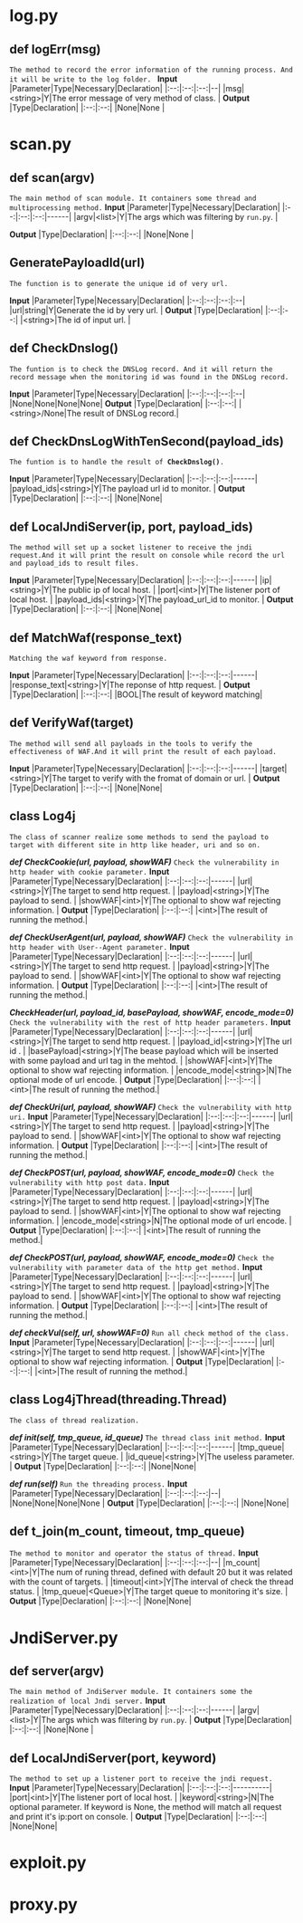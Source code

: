 # log.py
## def logErr(msg)
`The method to record the error information of the running process. And it will be write to the log folder. `
**Input**
|Parameter|Type|Necessary|Declaration|
|:--:|:--:|:--:|--|
|msg|\<string\>|Y|The error message of very method of class. |
**Output**
|Type|Declaration|
|:--:|:--:|
|None|None |

# scan.py
##  def scan(argv)
`The main method of scan module. It containers some thread and multiprocessing method.`
**Input**
|Parameter|Type|Necessary|Declaration|
|:--:|:--:|:--:|------|
|argv|\<list\>|Y|The args which was filtering by `run.py`. |

**Output**
|Type|Declaration|
|:--:|:--:|
|None|None |

## GeneratePayloadId(url)
`The function is to generate the unique id of very url.`

**Input**
|Parameter|Type|Necessary|Declaration|
|:--:|:--:|:--:|:--|
|url|string|Y|Generate the id by very url. |
**Output**
|Type|Declaration|
|:--:|:--:|
|\<string\>|The id of input url. |

##  def CheckDnslog()
`The funtion is to check the DNSLog record. And it will return the record message when the monitoring id was found in the DNSLog record.`

**Input**
|Parameter|Type|Necessary|Declaration|
|:--:|:--:|:--:|:--|
|None|None|None|None|
**Output**
|Type|Declaration|
|:--:|:--:|
|\<string\>/None|The result of DNSLog record.|

##  def CheckDnsLogWithTenSecond(payload_ids)
`The funtion is to handle the result of `**`CheckDnslog()`**`.`

**Input**
|Parameter|Type|Necessary|Declaration|
|:--:|:--:|:--:|------|
|payload_ids|\<string\>|Y|The payload url id to monitor. |
**Output**
|Type|Declaration|
|:--:|:--:|
|None|None|

##  def LocalJndiServer(ip, port, payload_ids)
`The method will set up a socket listener to receive the jndi request.And it will print the result on console while record the url and payload_ids to result files.`

**Input**
|Parameter|Type|Necessary|Declaration|
|:--:|:--:|:--:|------|
|ip|\<string\>|Y|The public ip of local host. |
|port|\<int\>|Y|The listener port of local host. |
|payload_ids|\<string\>|Y|The payload_url_id to monitor. |
**Output**
|Type|Declaration|
|:--:|:--:|
|None|None|

##  def MatchWaf(response_text)
`Matching the waf keyword from response.`

**Input**
|Parameter|Type|Necessary|Declaration|
|:--:|:--:|:--:|------|
|response_text|\<string\>|Y|The reponse of http request. |
**Output**
|Type|Declaration|
|:--:|:--:|
|BOOL|The result of keyword matching|

##  def VerifyWaf(target)
`The method will send all payloads in the tools to verify the effectiveness of WAF.And it will print the result of each payload.`

**Input**
|Parameter|Type|Necessary|Declaration|
|:--:|:--:|:--:|------|
|target|\<string\>|Y|The target to verify with the fromat of domain or url. |
**Output**
|Type|Declaration|
|:--:|:--:|
|None|None|

##  class Log4j
`The class of scanner realize some methods to send the payload to target with different site in http like header, uri and so on.`

***def CheckCookie(url, payload, showWAF)***
`Check the vulnerability in http header with cookie parameter.`
**Input**
|Parameter|Type|Necessary|Declaration|
|:--:|:--:|:--:|------|
|url|\<string\>|Y|The target to send http request. |
|payload|\<string\>|Y|The payload to send. |
|showWAF|\<int\>|Y|The optional to show waf rejecting information. |
**Output**
|Type|Declaration|
|:--:|:--:|
|\<int\>|The result of running the method.|

***def CheckUserAgent(url, payload, showWAF)***
`Check the vulnerability in http header with User--Agent parameter.`
**Input**
|Parameter|Type|Necessary|Declaration|
|:--:|:--:|:--:|------|
|url|\<string\>|Y|The target to send http request. |
|payload|\<string\>|Y|The payload to send. |
|showWAF|\<int\>|Y|The optional to show waf rejecting information. |
**Output**
|Type|Declaration|
|:--:|:--:|
|\<int\>|The result of running the method.|

***CheckHeader(url, payload_id, basePayload, showWAF, encode_mode=0)***
`Check the vulnerability with the rest of http header parameters.`
**Input**
|Parameter|Type|Necessary|Declaration|
|:--:|:--:|:--:|------|
|url|\<string\>|Y|The target to send http request. |
|payload_id|\<string\>|Y|The url id . |
|basePayload|\<string\>|Y|The bease payload which will be inserted with some payload and url tag in the mehtod. |
|showWAF|\<int\>|Y|The optional to show waf rejecting information. |
|encode_mode|\<string\>|N|The optional mode of url encode. |
**Output**
|Type|Declaration|
|:--:|:--:|
|\<int\>|The result of running the method.|

***def CheckUri(url, payload, showWAF)***
`Check the vulnerability with http uri.`
**Input**
|Parameter|Type|Necessary|Declaration|
|:--:|:--:|:--:|------|
|url|\<string\>|Y|The target to send http request. |
|payload|\<string\>|Y|The payload to send. |
|showWAF|\<int\>|Y|The optional to show waf rejecting information. |
**Output**
|Type|Declaration|
|:--:|:--:|
|\<int\>|The result of running the method.|

***def CheckPOST(url, payload, showWAF, encode_mode=0)***
`Check the vulnerability with http post data.`
**Input**
|Parameter|Type|Necessary|Declaration|
|:--:|:--:|:--:|------|
|url|\<string\>|Y|The target to send http request. |
|payload|\<string\>|Y|The payload to send. |
|showWAF|\<int\>|Y|The optional to show waf rejecting information. |
|encode_mode|\<string\>|N|The optional mode of url encode. |
**Output**
|Type|Declaration|
|:--:|:--:|
|\<int\>|The result of running the method.|

***def CheckPOST(url, payload, showWAF, encode_mode=0)***
`Check the vulnerability with parameter data of the http get method.`
**Input**
|Parameter|Type|Necessary|Declaration|
|:--:|:--:|:--:|------|
|url|\<string\>|Y|The target to send http request. |
|payload|\<string\>|Y|The payload to send. |
|showWAF|\<int\>|Y|The optional to show waf rejecting information. |
**Output**
|Type|Declaration|
|:--:|:--:|
|\<int\>|The result of running the method.|

***def checkVul(self, url, showWAF=0)***
`Run all check method of the class.`
**Input**
|Parameter|Type|Necessary|Declaration|
|:--:|:--:|:--:|------|
|url|\<string\>|Y|The target to send http request. |
|showWAF|\<int\>|Y|The optional to show waf rejecting information. |
**Output**
|Type|Declaration|
|:--:|:--:|
|\<int\>|The result of running the method.|

##  class Log4jThread(threading.Thread)
`The class of thread realization.`

***def __init__(self, tmp_queue, id_queue)***
`The thread class init method.`
**Input**
|Parameter|Type|Necessary|Declaration|
|:--:|:--:|:--:|------|
|tmp_queue|\<string\>|Y|The target queue. |
|id_queue|\<string\>|Y|The useless parameter. |
**Output**
|Type|Declaration|
|:--:|:--:|
|None|None|

***def run(self)***
`Run the threading process.`
**Input**
|Parameter|Type|Necessary|Declaration|
|:--:|:--:|:--:|--|
|None|None|None|None |
**Output**
|Type|Declaration|
|:--:|:--:|
|None|None|

##  def t_join(m_count, timeout, tmp_queue)
`The method to monitor and operator the status of thread.`
**Input**
|Parameter|Type|Necessary|Declaration|
|:--:|:--:|:--:|--|
|m_count|\<int>|Y|The num of runing thread, defined with default 20 but it was related with the count of targets. |
|timeout|\<int>|Y|The interval of check the thread status. |
|tmp_queue|\<Queue>|Y|The target queue to monitoring it's size. |
**Output**
|Type|Declaration|
|:--:|:--:|
|None|None|

# JndiServer.py
##  def server(argv)
`The main method of JndiServer module. It containers some the realization of local Jndi server.`
**Input**
|Parameter|Type|Necessary|Declaration|
|:--:|:--:|:--:|------|
|argv|\<list\>|Y|The args which was filtering by `run.py`. |
**Output**
|Type|Declaration|
|:--:|:--:|
|None|None |

##  def LocalJndiServer(port, keyword)
`The method to set up a listener port to receive the jndi request.`
**Input**
|Parameter|Type|Necessary|Declaration|
|:--:|:--:|:--:|----------|
|port|\<int\>|Y|The listener port of local host. |
|keyword|\<string\>|N|The optional parameter. If keyword is None, the method will match all request and print it's ip:port on console. |
**Output**
|Type|Declaration|
|:--:|:--:|
|None|None|

# exploit.py

# proxy.py

